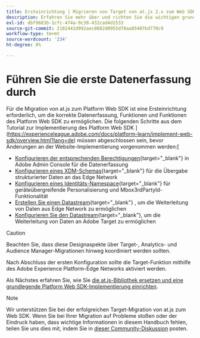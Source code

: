 ```yaml
---
title: Ersteinrichtung | Migrieren von Target von at.js 2.x zum Web SDK
description: Erfahren Sie mehr über und richten Sie die wichtigen grundlegenden Elemente ein, die für Ihre Implementierung des Platform Web SDK erforderlich sind
exl-id: dbf9683b-1cfc-474a-9c38-432cad4d1533
source-git-commit: 2182441d992aec0602d0955d78aa85407bd770c9
workflow-type: tm+mt
source-wordcount: '234'
ht-degree: 0%

---
```


# Führen Sie die erste Datenerfassung durch

Für die Migration von at.js zum Platform Web SDK ist eine Ersteinrichtung erforderlich, um die korrekte Datenerfassung, Funktionen und Funktionen des Platform Web SDK zu ermöglichen. Die folgenden Schritte aus dem Tutorial zur Implementierung des Platform Web SDK ](https://experienceleague.adobe.com/docs/platform-learn/implement-web-sdk/overview.html?lang=de) müssen abgeschlossen sein, bevor Änderungen an der Website-Implementierung vorgenommen werden:[

- [Konfigurieren der entsprechenden Berechtigungen](https://experienceleague.adobe.com/en/docs/platform-learn/implement-web-sdk/overview#prerequisites){target="_blank"} in Adobe Admin Console für die Datenerfassung
- [Konfigurieren eines XDM-Schemas](https://experienceleague.adobe.com/docs/platform-learn/implement-web-sdk/initial-configuration/configure-schemas.html){target="_blank"} für die Übergabe strukturierter Daten an das Edge Network
- [Konfigurieren eines Identitäts-Namespace](https://experienceleague.adobe.com/docs/platform-learn/implement-web-sdk/initial-configuration/configure-identities.html){target="_blank"} für geräteübergreifende Personalisierung und Mbox3rdPartyId-Funktionalität
- [Erstellen Sie einen Datastream](https://experienceleague.adobe.com/docs/platform-learn/implement-web-sdk/initial-configuration/configure-datastream.html){target="_blank"} , um die Weiterleitung von Daten aus Edge Network zu ermöglichen
- [Konfigurieren Sie den Datastream](https://experienceleague.adobe.com/docs/platform-learn/implement-web-sdk/applications-setup/setup-target.html#configure-the-datastream){target="_blank"}, um die Weiterleitung von Daten an Adobe Target zu ermöglichen

>[!CAUTION]
>
>Beachten Sie, dass diese Designaspekte über Target-, Analytics- und Audience Manager-Migrationen hinweg koordiniert werden sollten.

Nach Abschluss der ersten Konfiguration sollte die Target-Funktion mithilfe des Adobe Experience Platform-Edge Networks aktiviert werden.

Als Nächstes erfahren Sie, wie Sie [die at.js-Bibliothek ersetzen und eine grundlegende Platform Web SDK-Implementierung einrichten](replace-library.md).

>[!NOTE]
>
>Wir unterstützen Sie bei der erfolgreichen Target-Migration von at.js zum Web SDK. Wenn Sie bei Ihrer Migration auf Probleme stoßen oder der Eindruck haben, dass wichtige Informationen in diesem Handbuch fehlen, teilen Sie uns dies mit, indem Sie in [dieser Community-Diskussion](https://experienceleaguecommunities.adobe.com/t5/adobe-experience-platform-data/tutorial-discussion-migrate-target-from-at-js-to-web-sdk/m-p/575587#M463) posten.
